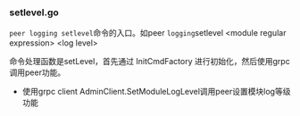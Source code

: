 ### setlevel.go

`peer logging setlevel`命令的入口。如peer `logging`setlevel  &lt;module regular expression&gt; &lt;log level&gt;

命令处理函数是setLevel，首先通过 InitCmdFactory 进行初始化，然后使用grpc调用peer功能。

* 使用grpc client AdminClient.SetModuleLogLevel调用peer设置模块log等级功能



